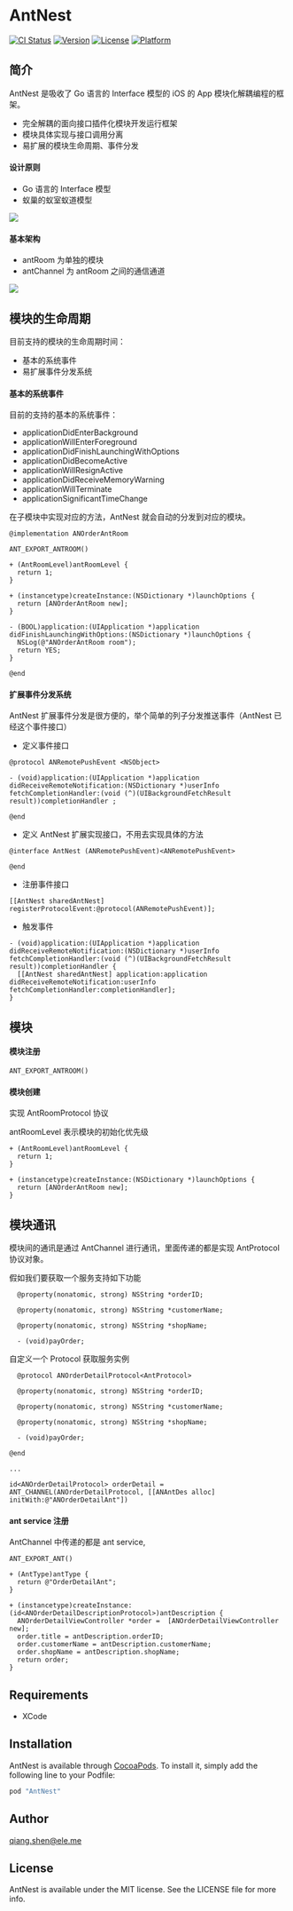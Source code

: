 # AntNest

[![CI Status](http://img.shields.io/travis/carlSQ/AntNest.svg?style=flat)](https://travis-ci.org/carlSQ/AntNest)
[![Version](https://img.shields.io/cocoapods/v/AntNest.svg?style=flat)](http://cocoapods.org/pods/AntNest)
[![License](https://img.shields.io/cocoapods/l/AntNest.svg?style=flat)](http://cocoapods.org/pods/AntNest)
[![Platform](https://img.shields.io/cocoapods/p/AntNest.svg?style=flat)](http://cocoapods.org/pods/AntNest)

## 简介

AntNest 是吸收了 Go 语言的 Interface 模型的 iOS 的 App 模块化解耦编程的框架。

* 完全解耦的面向接口插件化模块开发运行框架
* 模块具体实现与接口调用分离
* 易扩展的模块生命周期、事件分发

#### 设计原则

* Go 语言的 Interface 模型
* 蚁巢的蚁室蚁道模型

![](http://upload-images.jianshu.io/upload_images/3146026-4743ae1d628111ba.png?imageMogr2/auto-orient/strip%7CimageView2/2/w/1240)

#### 基本架构

* antRoom 为单独的模块
* antChannel 为 antRoom 之间的通信通道

![](http://upload-images.jianshu.io/upload_images/3146026-dc158abc907374f5.png?imageMogr2/auto-orient/strip%7CimageView2/2/w/1240)

## 模块的生命周期

目前支持的模块的生命周期时间：

* 基本的系统事件
* 易扩展事件分发系统

#### 基本的系统事件

目前的支持的基本的系统事件：

* applicationDidEnterBackground
* applicationWillEnterForeground
* applicationDidFinishLaunchingWithOptions
* applicationDidBecomeActive
* applicationWillResignActive
* applicationDidReceiveMemoryWarning
* applicationWillTerminate
* applicationSignificantTimeChange


在子模块中实现对应的方法，AntNest 就会自动的分发到对应的模块。

``` objc
@implementation ANOrderAntRoom

ANT_EXPORT_ANTROOM()

+ (AntRoomLevel)antRoomLevel {
  return 1;
}

+ (instancetype)createInstance:(NSDictionary *)launchOptions {
  return [ANOrderAntRoom new];
}

- (BOOL)application:(UIApplication *)application didFinishLaunchingWithOptions:(NSDictionary *)launchOptions {
  NSLog(@"ANOrderAntRoom room");
  return YES;
}

@end
```

#### 扩展事件分发系统

AntNest 扩展事件分发是很方便的，举个简单的列子分发推送事件（AntNest 已经这个事件接口）

* 定义事件接口

``` objc
@protocol ANRemotePushEvent <NSObject>

- (void)application:(UIApplication *)application didReceiveRemoteNotification:(NSDictionary *)userInfo fetchCompletionHandler:(void (^)(UIBackgroundFetchResult result))completionHandler ;

@end
```

* 定义 AntNest 扩展实现接口，不用去实现具体的方法

``` objc
@interface AntNest (ANRemotePushEvent)<ANRemotePushEvent>

@end

```

* 注册事件接口

``` objc
[[AntNest sharedAntNest] registerProtocolEvent:@protocol(ANRemotePushEvent)];
```

* 触发事件

``` objc
- (void)application:(UIApplication *)application didReceiveRemoteNotification:(NSDictionary *)userInfo fetchCompletionHandler:(void (^)(UIBackgroundFetchResult result))completionHandler {
  [[AntNest sharedAntNest] application:application didReceiveRemoteNotification:userInfo fetchCompletionHandler:completionHandler];
}
```

## 模块

#### 模块注册

``` objc
ANT_EXPORT_ANTROOM()
```

#### 模块创建

实现 AntRoomProtocol 协议

antRoomLevel 表示模块的初始化优先级

``` objc
+ (AntRoomLevel)antRoomLevel {
  return 1;
}

+ (instancetype)createInstance:(NSDictionary *)launchOptions {
  return [ANOrderAntRoom new];
}
``` 

#### 


## 模块通讯

模块间的通讯是通过 AntChannel 进行通讯，里面传递的都是实现 AntProtocol 协议对象。

假如我们要获取一个服务支持如下功能

``` objc
  @property(nonatomic, strong) NSString *orderID;

  @property(nonatomic, strong) NSString *customerName;

  @property(nonatomic, strong) NSString *shopName;

  - (void)payOrder;
```
自定义一个 Protocol 获取服务实例
```objc
  @protocol ANOrderDetailProtocol<AntProtocol>

  @property(nonatomic, strong) NSString *orderID;

  @property(nonatomic, strong) NSString *customerName;

  @property(nonatomic, strong) NSString *shopName;

  - (void)payOrder;

@end

...

id<ANOrderDetailProtocol> orderDetail = ANT_CHANNEL(ANOrderDetailProtocol, [[ANAntDes alloc] initWith:@"ANOrderDetailAnt"])
```

#### ant service 注册

AntChannel 中传递的都是 ant service,
``` objc
ANT_EXPORT_ANT()

+ (AntType)antType {
  return @"OrderDetailAnt";
}

+ (instancetype)createInstance:(id<ANOrderDetailDescriptionProtocol>)antDescription {
  ANOrderDetailViewController *order =  [ANOrderDetailViewController new];
  order.title = antDescription.orderID;
  order.customerName = antDescription.customerName;
  order.shopName = antDescription.shopName;
  return order;
}
``` 

## Requirements

* XCode

## Installation

AntNest is available through [CocoaPods](http://cocoapods.org). To install it, simply add the following line to your Podfile:

```ruby
pod "AntNest"
```

## Author

qiang.shen@ele.me

## License

AntNest is available under the MIT license. See the LICENSE file for more info.

